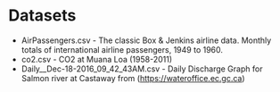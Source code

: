 # Datasets

  * AirPassengers.csv - The classic Box & Jenkins airline data. Monthly totals of international airline passengers, 1949 to 1960.
  * co2.csv - CO2 at Muana Loa (1958-2011)
  * Daily__Dec-18-2016_09_42_43AM.csv - Daily Discharge Graph for Salmon river at Castaway from (https://wateroffice.ec.gc.ca)